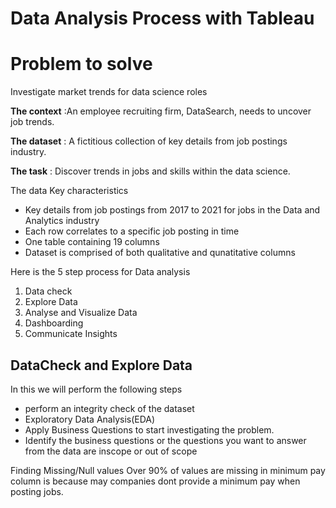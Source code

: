 # Data Analysis Process with Tableau

# Problem to solve

Investigate market trends for data science roles


**The context** :An employee recruiting firm, DataSearch, needs to uncover job trends.

**The dataset** : A fictitious collection of key details from job postings industry.

**The task** : Discover trends in jobs and skills within the data science.

The data Key characteristics
* Key details from job postings from 2017 to 2021 for jobs in the Data and Analytics industry
* Each row correlates to a specific job posting in time
* One table containing 19 columns
* Dataset is comprised of both qualitative and qunatitative columns

Here is the 5 step process for Data analysis
1. Data check
2. Explore Data
3. Analyse and Visualize Data
4. Dashboarding
5. Communicate Insights

## DataCheck and Explore Data
In this we will perform the following steps
* perform an integrity check of the dataset
* Exploratory Data Analysis(EDA)
* Apply Business Questions to start investigating the problem.
* Identify the business questions or the questions you want to answer from the data are inscope or out of scope

Finding Missing/Null values
Over 90% of values are missing in minimum pay column is because may companies dont provide a minimum pay when posting jobs.
